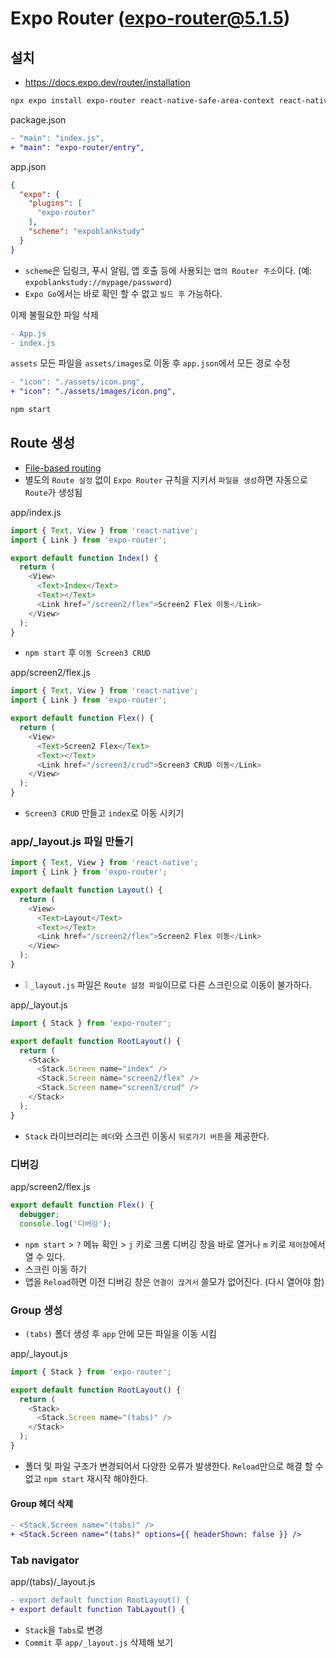 # Expo Router (expo-router@5.1.5)

## 설치
* https://docs.expo.dev/router/installation
```sh
npx expo install expo-router react-native-safe-area-context react-native-screens expo-linking expo-constants expo-status-bar
```
package.json
```diff
- "main": "index.js",
+ "main": "expo-router/entry",
```

app.json
```json
{
  "expo": {
    "plugins": [
      "expo-router"
    ],
    "scheme": "expoblankstudy"
  }
}
```
* `scheme`은 딥링크, 푸시 알림, 앱 호출 등에 사용되는 `앱의 Router 주소`이다. (예: `expoblankstudy://mypage/password`)
* `Expo Go`에서는 바로 확인 할 수 없고 `빌드 후` 가능하다.

이제 불필요한 파일 삭제
```diff
- App.js
- index.js
```

`assets` 모든 파일을 `assets/images`로 이동 후 `app.json`에서 모든 경로 수정
```diff
- "icon": "./assets/icon.png",
+ "icon": "./assets/images/icon.png",
```

```sh
npm start
```

## Route 생성
* [File-based routing](https://docs.expo.dev/develop/file-based-routing)
* 별도의 `Route 설정` 없이 `Expo Router` 규칙을 지키서 `파일을 생성`하면 자동으로 `Route`가 생성됨

app/index.js
```js
import { Text, View } from 'react-native';
import { Link } from 'expo-router';

export default function Index() {
  return (
    <View>
      <Text>Index</Text>
      <Text></Text>
      <Link href="/screen2/flex">Screen2 Flex 이동</Link>
    </View>
  );
}
```
* `npm start` 후 `이동 Screen3 CRUD`

app/screen2/flex.js
```js
import { Text, View } from 'react-native';
import { Link } from 'expo-router';

export default function Flex() {
  return (
    <View>
      <Text>Screen2 Flex</Text>
      <Text></Text>
      <Link href="/screen3/crud">Screen3 CRUD 이동</Link>
    </View>
  );
}
```
* `Screen3 CRUD` 만들고 `index`로 이동 시키기

### app/_layout.js 파일 만들기
```js
import { Text, View } from 'react-native';
import { Link } from 'expo-router';

export default function Layout() {
  return (
    <View>
      <Text>Layout</Text>
      <Text></Text>
      <Link href="/screen2/flex">Screen2 Flex 이동</Link>
    </View>
  );
}
```
* ❕ `_layout.js` 파일은 `Route 설정 파일`이므로 다른 스크린으로 이동이 불가하다.

app/_layout.js
```js
import { Stack } from 'expo-router';

export default function RootLayout() {
  return (
    <Stack>
      <Stack.Screen name="index" />
      <Stack.Screen name="screen2/flex" />
      <Stack.Screen name="screen3/crud" />
    </Stack>
  );
}
```
* `Stack` 라이브러리는 `헤더`와 스크린 이동시 `뒤로가기 버튼`을 제공한다.

### 디버깅
app/screen2/flex.js
```js
export default function Flex() {
  debugger;
  console.log('디버깅');
```
* `npm start` > `?` 메뉴 확인 > `j` 키로 크롬 디버깅 창을 바로 열거나 `m` 키로 `제어창`에서 열 수 있다.
* 스크린 이동 하기
* 앱을 `Reload`하면 이전 디버깅 창은 `연결이 끊겨서` 쓸모가 없어진다. (다시 열어야 함)

### Group 생성
* `(tabs)` 폴더 생성 후 `app` 안에 모든 파일을 이동 시킴

app/_layout.js
```js
import { Stack } from 'expo-router';

export default function RootLayout() {
  return (
    <Stack>
      <Stack.Screen name="(tabs)" />
    </Stack>
  );
}
```
* 폴더 및 파일 구조가 변경되어서 다양한 오류가 발생한다. `Reload`만으로 해결 할 수 없고 `npm start` 재시작 해야한다.

#### Group 헤더 삭제
```diff
- <Stack.Screen name="(tabs)" />
+ <Stack.Screen name="(tabs)" options={{ headerShown: false }} />
```

### Tab navigator
app/(tabs)/_layout.js
```diff
- export default function RootLayout() {
+ export default function TabLayout() {
```
* `Stack`을 `Tabs`로 변경
* `Commit` 후 `app/_layout.js` 삭제해 보기
